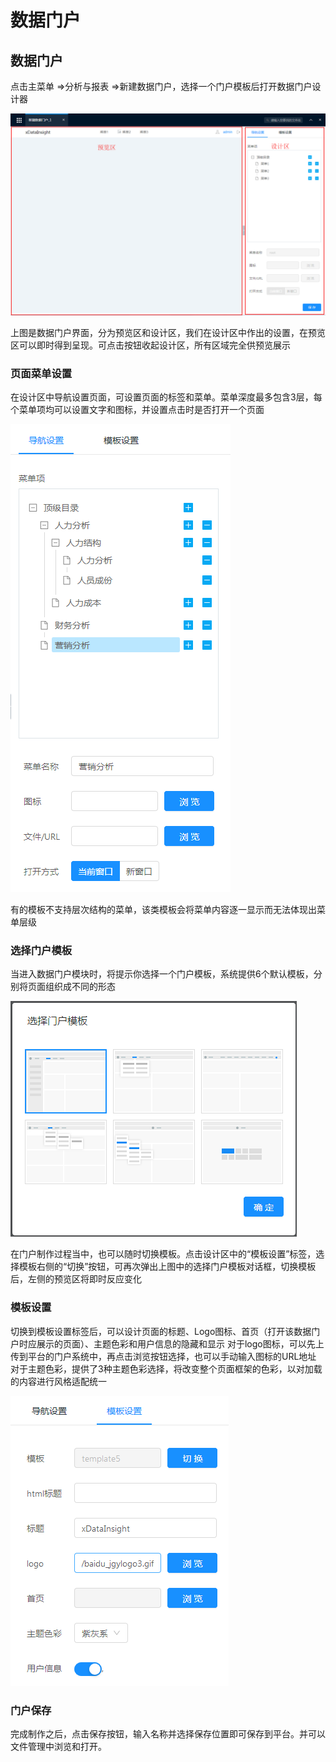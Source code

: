 # 数据门户

## 数据门户

点击主菜单 =>分析与报表 =>新建数据门户，选择一个门户模板后打开数据门户设计器

![PNG](../../image/188.png)

上图是数据门户界面，分为预览区和设计区，我们在设计区中作出的设置，在预览区可以即时得到呈现。可点击按钮收起设计区，所有区域完全供预览展示

### 页面菜单设置

在设计区中导航设置页面，可设置页面的标签和菜单。菜单深度最多包含3层，每个菜单项均可以设置文字和图标，并设置点击时是否打开一个页面

![PNG](../../image/189.png)

有的模板不支持层次结构的菜单，该类模板会将菜单内容逐一显示而无法体现出菜单层级

### 选择门户模板

当进入数据门户模块时，将提示你选择一个门户模板，系统提供6个默认模板，分别将页面组织成不同的形态

![PNG](../../image/190.png)

在门户制作过程当中，也可以随时切换模板。点击设计区中的“模板设置”标签，选择模板右侧的“切换”按钮，可再次弹出上图中的选择门户模板对话框，切换模板后，左侧的预览区将即时反应变化

### 模板设置

切换到模板设置标签后，可以设计页面的标题、Logo图标、首页（打开该数据门户时应展示的页面）、主题色彩和用户信息的隐藏和显示
对于logo图标，可以先上传到平台的门户系统中，再点击浏览按钮选择，也可以手动输入图标的URL地址
对于主题色彩，提供了3种主题色彩选择，将改变整个页面框架的色彩，以对加载的内容进行风格适配统一

![PNG](../../image/191.png)

### 门户保存

完成制作之后，点击保存按钮，输入名称并选择保存位置即可保存到平台。并可以文件管理中浏览和打开。

